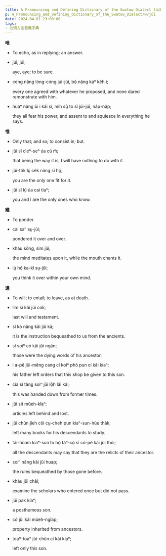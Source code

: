 ```yaml
---
title: A Pronouncing and Defining Dictionary of the Swatow Dialect (汕頭方言音義字典) / júi
p: A_Pronouncing_and_Defining_Dictionary_of_the_Swatow_Dialect/w/júi
date: 2024-04-01 23:00:00
tags: 
- 汕頭方言音義字典
---
```



**唯**
- To echo, as in replying; an answer.

- júi, júi;

  aye, aye; to be sure.

- cèng nâng lóng-cóng júi-júi, bô̤ nâng káⁿ kêh i;

  every one agreed with whatever he proposed, and none dared remonstrate with him.

- hùaⁿ nâng ùi i kâi sì, mih sṳ̄ to sĭ júi-júi, nâp-nâp;

  they all fear his power, and assent to and aquiesce in everything he says.

**惟**
- Only that; and so; to consist in; but.

- jûi sĭ cìeⁿ-seⁿ úa cū m̆;

  that being the way it is, I will have nothing to do with it.

- jûi-tôk lṳ́ cêk nâng sĭ hó̤;

  you are the only one fit for it.

- jûi sĭ lṳ́ úa cai tīaⁿ;

  you and I are the only ones who know.

**維**
- To ponder.

- cài saⁿ sṳ-jûi;

  pondered it over and over.

- kháu sŏng, sim jûi;

  the mind meditates upon it, while the mouth chants it.

- lṳ́ hó̤ ka-kī sṳ-jûi;

  you think it over within your own mind.

**遺**
- To will; to entail; to leave, as at death.

- lîm sí kâi jŭi cok;

  last will and testament.

- sĭ kó nâng kâi jŭi kà;

  it is the instruction bequeathed to us from the ancients.

- sĭ soiⁿ có kâi jŭi ngân;

  those were the dying words of his ancestor.

- i a-pĕ jŭi-mĕng cang cí koiⁿ phò pun cí kâi kíaⁿ;

  his father left orders that this shop be given to this son.

- cía sĭ tâng soiⁿ jŭi lô̤h lâi kâi;

  this was handed down from former times.

- jŭi sit mûeh-kĭaⁿ;

  articles left behind and lost.

- jŭi chûn jîeh cōi cṳ-cheh pun kíaⁿ-sun-hùe thâk;

  left many books for his descendants to study.

- tăi-hŭam kíaⁿ-sun to hó̤ tàⁿ-cò̤ sĭ có-pĕ kâi jŭi thói;

  all the descendants may say that they are the relicts of their ancestor.

- soiⁿ nâng kâi jŭi huap;

  the rules bequeathed by those gone before.

- kháu jŭi châi;

  examine the scholars who entered once but did not pass.

- jŭi pak kíaⁿ;

  a posthumous son.

- có jŭi kâi mûeh-ngîap;

  property inherited from ancestors.

- toaⁿ-toaⁿ jŭi-chûn cí kâi kíaⁿ;

  left only this son.
